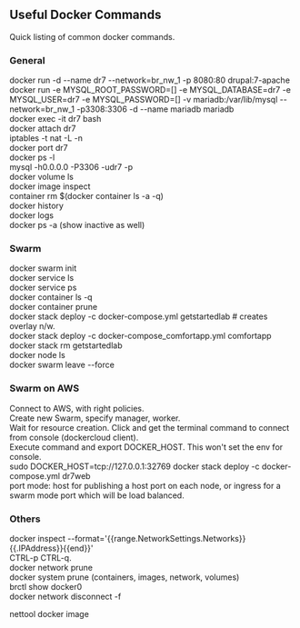 ## Useful Docker Commands

Quick listing of common docker commands.

### General

docker run -d --name dr7 --network=br_nw_1 -p 8080:80 drupal:7-apache  
docker run -e MYSQL_ROOT_PASSWORD=[] -e MYSQL_DATABASE=dr7 -e MYSQL_USER=dr7 -e MYSQL_PASSWORD=[] -v mariadb:/var/lib/mysql --network=br_nw_1 -p3308:3306 -d --name mariadb mariadb  
docker exec -it dr7 bash  
docker attach dr7  
iptables -t nat -L -n  
docker port dr7  
docker ps -l  
mysql -h0.0.0.0 -P3306 -udr7 -p  
docker volume ls  
docker image inspect <image>  
container rm $(docker container ls -a -q)  
docker history <image id>  
docker logs <instance id>  
docker ps -a (show inactive as well)  
### Swarm
docker swarm init  
docker service ls  
docker service ps <service>  
docker container ls -q  
docker container prune  
docker stack deploy -c docker-compose.yml getstartedlab  # creates overlay n/w.  
docker stack deploy -c docker-compose_comfortapp.yml comfortapp  
docker stack rm getstartedlab  
docker node ls  
docker swarm leave --force  
### Swarm on AWS
Connect to AWS, with right policies.  
Create new Swarm, specify manager, worker.  
Wait for resource creation. Click and get the terminal command to connect from console (dockercloud client).  
Execute command and export DOCKER_HOST. This won't set the env for console.  
sudo DOCKER_HOST=tcp://127.0.0.1:32769 docker stack deploy -c docker-compose.yml dr7web  
port mode: host for publishing a host port on each node, or ingress for a swarm mode port which will be load balanced.  
### Others
docker inspect --format='{{range.NetworkSettings.Networks}}{{.IPAddress}}{{end}}' <app>  
 CTRL-p CTRL-q.  
docker network prune  
docker system prune (containers, images, network, volumes)  
brctl show docker0  
docker network disconnect -f  

nettool docker image  
